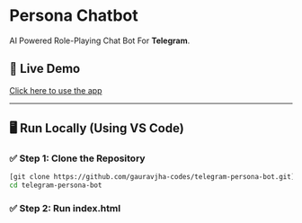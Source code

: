 # Persona Chatbot

AI Powered Role-Playing Chat Bot For **Telegram**.

## 🚀 Live Demo
[Click here to use the app]()

---

## 🖥️ Run Locally (Using VS Code)

### ✅ Step 1: Clone the Repository

```bash
[git clone https://github.com/gauravjha-codes/telegram-persona-bot.git]
cd telegram-persona-bot
```

### ✅ Step 2: Run index.html

